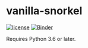 # vanilla-snorkel 
[![license](https://img.shields.io/badge/License-Apache%202.0-blue.svg)](https://opensource.org/licenses/Apache-2.0)
[![Binder](https://mybinder.org/badge_logo.svg)](https://mybinder.org/v2/gh/rit-git/vanilla-snorkel/master)

Requires Python 3.6 or later.
